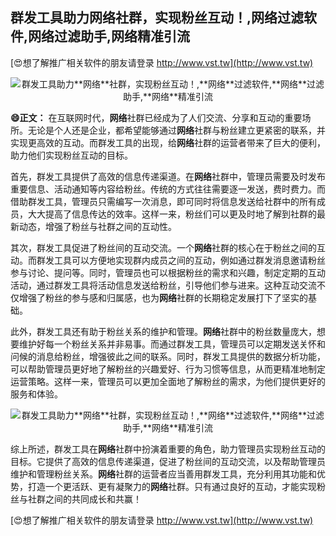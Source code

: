 ## **群发工具助力**网络**社群，实现粉丝互动！,**网络**过滤软件,**网络**过滤助手,**网络**精准引流**

[😍想了解推广相关软件的朋友请登录 http://www.vst.tw](http://www.vst.tw)

 <center><img src="https://vst.tw/MP4/tuiguang/png/3.png" alt="群发工具助力**网络**社群，实现粉丝互动！,**网络**过滤软件,**网络**过滤助手,**网络**精准引流"></center>

**😄正文：**
在互联网时代，**网络**社群已经成为了人们交流、分享和互动的重要场所。无论是个人还是企业，都希望能够通过**网络**社群与粉丝建立更紧密的联系，并实现更高效的互动。而群发工具的出现，给**网络**社群的运营者带来了巨大的便利，助力他们实现粉丝互动的目标。

首先，群发工具提供了高效的信息传递渠道。在**网络**社群中，管理员需要及时发布重要信息、活动通知等内容给粉丝。传统的方式往往需要逐一发送，费时费力。而借助群发工具，管理员只需编写一次消息，即可同时将信息发送给社群中的所有成员，大大提高了信息传达的效率。这样一来，粉丝们可以更及时地了解到社群的最新动态，增强了粉丝与社群之间的互动性。

其次，群发工具促进了粉丝间的互动交流。一个**网络**社群的核心在于粉丝之间的互动。而群发工具可以方便地实现群内成员之间的互动，例如通过群发消息邀请粉丝参与讨论、提问等。同时，管理员也可以根据粉丝的需求和兴趣，制定定期的互动活动，通过群发工具将活动信息发送给粉丝，引导他们参与进来。这种互动交流不仅增强了粉丝的参与感和归属感，也为**网络**社群的长期稳定发展打下了坚实的基础。

此外，群发工具还有助于粉丝关系的维护和管理。**网络**社群中的粉丝数量庞大，想要维护好每一个粉丝关系并非易事。而通过群发工具，管理员可以定期发送关怀和问候的消息给粉丝，增强彼此之间的联系。同时，群发工具提供的数据分析功能，可以帮助管理员更好地了解粉丝的兴趣爱好、行为习惯等信息，从而更精准地制定运营策略。这样一来，管理员可以更加全面地了解粉丝的需求，为他们提供更好的服务和体验。

 <center><img src="https://vst.tw/MP4/tuiguang/png/4.png" alt="群发工具助力**网络**社群，实现粉丝互动！,**网络**过滤软件,**网络**过滤助手,**网络**精准引流"></center>

综上所述，群发工具在**网络**社群中扮演着重要的角色，助力管理员实现粉丝互动的目标。它提供了高效的信息传递渠道，促进了粉丝间的互动交流，以及帮助管理员维护和管理粉丝关系。**网络**社群的运营者应当善用群发工具，充分利用其功能和优势，打造一个更活跃、更有凝聚力的**网络**社群。只有通过良好的互动，才能实现粉丝与社群之间的共同成长和共赢！

[😍想了解推广相关软件的朋友请登录 http://www.vst.tw](http://www.vst.tw)



